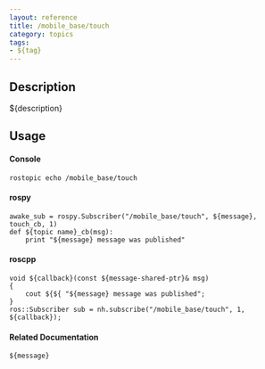 ```yaml
---
layout: reference
title: /mobile_base/touch
category: topics
tags: 
- ${tag}
---
```


## Description
${description}

## Usage
#### Console
```
rostopic echo /mobile_base/touch
```

#### rospy
```
awake_sub = rospy.Subscriber("/mobile_base/touch", ${message}, touch_cb, 1)
def ${topic name}_cb(msg):
    print "${message} message was published"
```

#### roscpp
```
void ${callback}(const ${message-shared-ptr}& msg)
{
    cout ${${ "${message} message was published";
}
ros::Subscriber sub = nh.subscribe("/mobile_base/touch", 1, ${callback});
```

#### Related Documentation
``${message}``